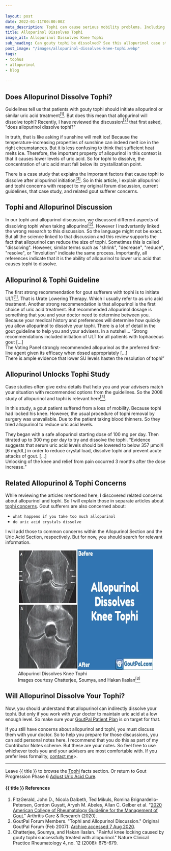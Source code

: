 ```yaml
---

layout: post
date: 2022-01-11T00:00:00Z
meta_description: Tophi can cause serious mobility problems. Including locking the knee. See how to unlock gout joints by dissolving tophi.
title: Allopurinol Dissolves Tophi
image_alt: Allopurinol Dissolves Knee Tophi
sub_heading: Can gouty tophi be dissolved? See this allopurinol case study.
post_image: "/images/allopurinol-dissolves-knee-tophi.webp"
tags:
- tophus
- allopurinol
- blog

---
```


<h2 id="intro">Does Allopurinol Dissolve Tophi?</h2>

Guidelines tell us that patients with gouty tophi should initiate allopurinol or similar uric acid treatment<a href="#ref1"><sup>[1]</sup></a>. But does this mean that allopurinol will dissolve tophi? Recently, I have reviewed the discussion<a href="#ref2"><sup>[2]</sup></a> that first asked, "does allopurinol dissolve tophi?"

In truth, that is like asking if sunshine will melt ice! Because the temperature-increasing properties of sunshine can indeed melt ice in the right circumstances. But it is less confusing to think that sufficient heat melts ice. Therefore, the important property of allopurinol in this context is that it causes lower levels of uric acid. So for tophi to dissolve, the concentration of uric acid must fall below its crystallization point.

There is a case study that explains the important factors that cause tophi to dissolve after allopurinol initiation<a href="#ref3"><sup>[3]</sup></a>. So in this article, I explain allopurinol and tophi concerns with respect to my original forum discussion, current guidelines, that case study, and related gout sufferer concerns.

<h2 id="discussion">Tophi and Allopurinol Discussion</h2>
In our tophi and allopurinol discussion, we discussed different aspects of dissolving tophi when taking allopurinol<a href="#ref2"><sup>[2]</sup></a>. However I inadvertantly linked the wrong research to this discussion. So the language might not be exact. But all the science linked to that discussion and this review supports the fact that allopurinol can reduce the size of tophi. Sometimes this is called "dissolving". However, similar terms such as "shrink", "decrease", "reduce", "resolve", or "involution" indicate the same process. Importantly, all references indicate that it is the ability of allopurinol to lower uric acid that causes tophi to dissolve.

<h2 id="guideline">Allopurinol & Tophi Guideline</h2>

The first strong recommendation for gout sufferers with tophi is to initiate ULT<a href="#ref1"><sup>[1]</sup></a>. That is Urate Lowering Therapy. Which I usually refer to as uric acid treatment. Another strong recommendation is that allopurinol is the first choice of uric acid treatment. But recommended allopurinol dosage is something that you and your doctor need to determine between you. Because your medical history and preferences will determine how quickly you allow allopurinol to dissolve your tophi. There is a lot of detail in the gout guideline to help you and your advisers. In a nutshell...
<q cite="https://doi.org/10.1002/acr.24180">Strong recommendations included initiation of ULT for all patients with tophaceous gout [...] <br />
The Voting Panel strongly recommended allopurinol as the preferred first-line agent given its efficacy when dosed appropriately   [...] <br />
There is ample evidence that lower SU levels hasten the resolution of tophi</q>

<h2 id="unlock">Allopurinol Unlocks Tophi Study</h2>

Case studies often give extra details that help you and your advisers match your situation with recommended options from the guidelines. So the 2008 study of allopurinol and tophi is relevant here<a href="#ref3"><sup>[3]</sup></a>.

In this study, a gout patient suffered from a loss of mobility. Because tophi had locked his knee. However, the usual procedure of tophi removal by surgery was unavailable. Due to the patient taking blood thinners. So they tried allopurinol to reduce uric acid levels.

They began with a safe allopurinol starting dose of 100 mg per day. Then titrated up to 300 mg per day to try and dissolve the tophi. <q cite="https://doi.org/10.1038/ncprheum0945">Evidence suggests that serum uric acid levels should be lowered to below 357 μmol/l [6 mg/dL] in order to reduce crystal load, dissolve tophi and prevent acute attacks of gout. [...] <br />
Unlocking of the knee and relief from pain occurred 3 months after the dose increase.</q>

<h2 id="concerns">Related Allopurinol & Tophi Concerns</h2>
While reviewing the articles mentioned here, I discovered related concerns about allopurinol and tophi. So I will explain those in separate articles about <a href="/tophi/#concerns">tophi concerns</a>. Gout sufferers are also concerned about:

- `what happens if you take too much allopurinol`
- `do uric acid crystals dissolve`

I will add those to common concerns within the Allopurinol Section and the Uric Acid Section, respectively. But for now, you should search for relevant information.

<figure class="inner">
<img src="/images/allopurinol-dissolves-knee-tophi.webp" alt="Allopurinol Dissolves Knee Tophi"  width="610" height="377">
  <figcaption>Allopurinol Dissolves Knee Tophi<br />Images courtesy Chatterjee, Soumya, and Hakan Ilaslan<a href="#ref3"><sup>[3]</sup></a></figcaption>
</figure>

<h2 id="next">Will Allopurinol Dissolve Your Tophi?</h2>

Now, you should understand that allopurinol can indirectly dissolve your tophi. But only if you work with your doctor to maintain uric acid at a low enough level. So make sure your <a href="/blog/starting-gout-plans/">GoutPal Patient Plan</a> is on target for that.

If you still have concerns about allopurinol and tophi, you must discuss them with your doctor. So to help you prepare for those discussions, you can add personal notes here. I recommend that you do this as part of my Contributor Notes scheme. But these are your notes. So feel free to use whichever tools you and your advisers are most comfortable with. If you prefer less formality, <a href="/blog/contact-keith-taylor-at-goutpal/">contact me</a>>. 

***

Leave {{ title }} to browse the <a href="/tophi">Tophi</a> facts section. Or return to Gout Progression Phase 6 <a href="/blog/adjust-uric-acid-cure/">Adjust Uric Acid Cure</a>.

<h4 id="refs">{{ title }} References</h4>
<ol>
	<li id="ref1">FitzGerald, John D., Nicola Dalbeth, Ted Mikuls, Romina Brignardello‐Petersen, Gordon Guyatt, Aryeh M. Abeles, Allan C. Gelber et al. "<a href="https://goutpal.info/2020-gout-management-guideline/">2020 American College of Rheumatology Guideline for the Management of Gout</a>." Arthritis Care &amp; Research (2020).</li>
	<li id="ref2">GoutPal Forum Members. "Tophi and Allopurinol Discussion." Original GoutPal Forum (Feb 2007): <a href="https://web.archive.org/web/20200807084045/gout-pal.com/tophi/2007/02/">Archive accessed 7 Aug 2020</a>.</li>
	<li id="ref3">Chatterjee, Soumya, and Hakan Ilaslan. "Painful knee locking caused by gouty tophi successfully treated with allopurinol." Nature Clinical Practice Rheumatology 4, no. 12 (2008): 675-679.</li>
</ol>
